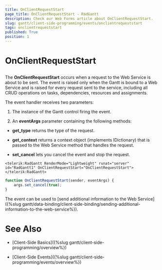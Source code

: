 ```yaml
---
title: OnClientRequestStart
page_title: OnClientRequestStart - RadGantt
description: Check our Web Forms article about OnClientRequestStart.
slug: gantt/client-side-programming/events/onclientrequeststart
tags: onclientrequeststart
published: True
position: 1
---
```


# OnClientRequestStart

## 

The **OnClientRequestStart** occurs when a request to the Web Service is about to be sent. The event is raised only when the Gantt is bound to a Web Service and is raised for every request sent to the service, including all CRUD operations on tasks, dependencies, resources and assignments.

The event handler receives two parameters:

1. The instance of the Gantt control firing the event.

1. An **eventArgs** parameter containing the following methods:

* **get_type** returns the type of the request.

* **get_context** returns a context object (implements IDictionary) that is passed to the Web Service method that handles the request.

* **set_cancel** lets you cancel the event and stop the request.

````ASP.NET
<telerik:RadGantt RenderMode="Lightweight" runat="server" id="RadGantt1" OnClientRequestStart="OnClientRequestStart">
</telerik:RadGantt>
````

````JavaScript
function OnClientRequestStart(sender, eventArgs) {
    args.set_cancel(true);
}
````

The event can be used to [send additional information to the Web Service]({%slug gantt/data-binding/client-side-binding/sending-additional-information-to-the-web-service%}).

# See Also

 * [Client-Side Basics]({%slug gantt/client-side-programming/overview%})

 * [Client-Side Events]({%slug gantt/client-side-programming/events/overview%})
